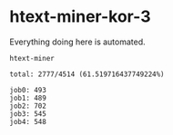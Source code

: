 # htext-miner-kor-3

Everything doing here is automated.

```
htext-miner

total: 2777/4514 (61.519716437749224%)

job0: 493
job1: 489
job2: 702
job3: 545
job4: 548
```